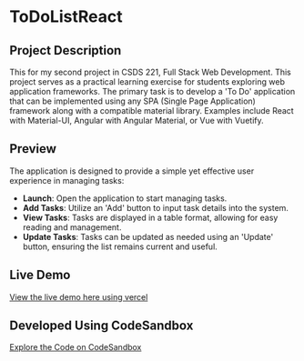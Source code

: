 # ToDoListReact

## Project Description
This for my second project in CSDS 221, Full Stack Web Development. This project serves as a practical learning exercise for students exploring web application frameworks. The primary task is to develop a 'To Do' application that can be implemented using any SPA (Single Page Application) framework along with a compatible material library. Examples include React with Material-UI, Angular with Angular Material, or Vue with Vuetify. 

## Preview
The application is designed to provide a simple yet effective user experience in managing tasks:
- **Launch**: Open the application to start managing tasks.
- **Add Tasks**: Utilize an 'Add' button to input task details into the system.
- **View Tasks**: Tasks are displayed in a table format, allowing for easy reading and management.
- **Update Tasks**: Tasks can be updated as needed using an 'Update' button, ensuring the list remains current and useful.

## Live Demo
[View the live demo here using vercel](https://to-do-list-react-c1sba5m54-jiana-kambos-projects.vercel.app/)
## Developed Using CodeSandbox
[Explore the Code on CodeSandbox](https://codesandbox.io/p/github/Jia22k/ToDoListReact/main)

